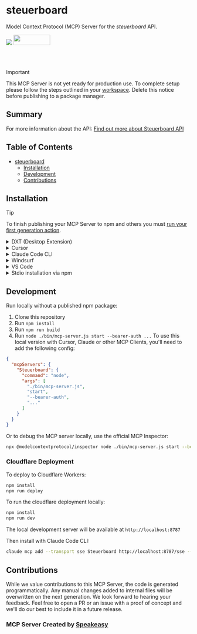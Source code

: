 # steuerboard

Model Context Protocol (MCP) Server for the *steuerboard* API.

<div align="left">
    <a href="https://www.speakeasy.com/?utm_source=steuerboard&utm_campaign=mcp-typescript"><img src="https://www.speakeasy.com/assets/badges/built-by-speakeasy.svg" /></a>
    <a href="https://opensource.org/licenses/MIT">
        <img src="https://img.shields.io/badge/License-MIT-blue.svg" style="width: 100px; height: 28px;" />
    </a>
</div>


<br /><br />
> [!IMPORTANT]
> This MCP Server is not yet ready for production use. To complete setup please follow the steps outlined in your [workspace](https://app.speakeasy.com/org/steuerboard-4kc/mcp). Delete this notice before publishing to a package manager.

<!-- Start Summary [summary] -->
## Summary

For more information about the API: [Find out more about Steuerboard API](https://docs.steuerboard.com)
<!-- End Summary [summary] -->

<!-- Start Table of Contents [toc] -->
## Table of Contents
<!-- $toc-max-depth=2 -->
* [steuerboard](#steuerboard)
  * [Installation](#installation)
  * [Development](#development)
  * [Contributions](#contributions)

<!-- End Table of Contents [toc] -->

<!-- Start Installation [installation] -->
## Installation

> [!TIP]
> To finish publishing your MCP Server to npm and others you must [run your first generation action](https://www.speakeasy.com/docs/github-setup#step-by-step-guide).
<details>
<summary>DXT (Desktop Extension)</summary>

Install the MCP server as a Desktop Extension using the pre-built [`mcp-server.dxt`](./mcp-server.dxt) file:

Simply drag and drop the [`mcp-server.dxt`](./mcp-server.dxt) file onto Claude Desktop to install the extension.

The DXT package includes the MCP server and all necessary configuration. Once installed, the server will be available without additional setup.

> [!NOTE]
> DXT (Desktop Extensions) provide a streamlined way to package and distribute MCP servers. Learn more about [Desktop Extensions](https://www.anthropic.com/engineering/desktop-extensions).

</details>

<details>
<summary>Cursor</summary>

[![Install MCP Server](https://cursor.com/deeplink/mcp-install-dark.svg)](https://cursor.com/install-mcp?name=Steuerboard&config=eyJtY3BTZXJ2ZXJzIjp7IlN0ZXVlcmJvYXJkIjp7InR5cGUiOiJtY3AiLCJ1cmwiOiJodHRwczovL2V4YW1wbGUtY2xvdWRmbGFyZS13b3JrZXIuY29tL21jcCIsImhlYWRlcnMiOnsiYXV0aG9yaXphdGlvbiI6IiR7U1RFVUVSQk9BUkRfQkVBUkVSX0FVVEh9In19fX0=)

Or manually:

1. Open Cursor Settings
2. Select Tools and Integrations
3. Select New MCP Server
4. If the configuration file is empty paste the following JSON into the MCP Server Configuration:

```json
{
  "mcpServers": {
    "Steuerboard": {
      "type": "mcp",
      "url": "https://example-cloudflare-worker.com/mcp",
      "headers": {
        "authorization": "${STEUERBOARD_BEARER_AUTH}"
      }
    }
  }
}
```

</details>

<details>
<summary>Claude Code CLI</summary>

```bash
claude mcp add --transport sse Steuerboard undefined/sse --header "authorization: ..."
```

</details>
<details>
<summary>Windsurf</summary>

Refer to [Official Windsurf documentation](https://docs.windsurf.com/windsurf/cascade/mcp#adding-a-new-mcp-plugin) for latest information

1. Open Windsurf Settings
2. Select Cascade on left side menu
3. Click on `Manage MCPs`. (To Manage MCPs you should be signed in with a Windsurf Account)
4. Click on `View raw config` to open up the mcp configuration file.
5. If the configuration file is empty paste the full json
```
{
  "mcpServers": {
    "Steuerboard": {
      "command": "npx",
      "args": [
        "steuerboard",
        "start",
        "--bearer-auth",
        "..."
      ]
    }
  }
}
```
</details>
<details>
<summary>VS Code</summary>

Refer to [Official VS Code documentation](https://code.visualstudio.com/api/extension-guides/ai/mcp) for latest information

1. Open [Command Palette](https://code.visualstudio.com/docs/getstarted/userinterface#_command-palette)
1. Search and open `MCP: Open User Configuration`. This should open mcp.json file
2. If the configuration file is empty paste the full json
```
{
  "mcpServers": {
    "Steuerboard": {
      "command": "npx",
      "args": [
        "steuerboard",
        "start",
        "--bearer-auth",
        "..."
      ]
    }
  }
}
```

</details>


<details>
<summary> Stdio installation via npm </summary>
To start the MCP server, run:

```bash
npx steuerboard start --bearer-auth ...
```

For a full list of server arguments, run:

```
npx steuerboard --help
```

</details>
<!-- End Installation [installation] -->

<!-- Placeholder for Future Speakeasy SDK Sections -->

## Development

Run locally without a published npm package:
1. Clone this repository
2. Run `npm install`
3. Run `npm run build`
4. Run `node ./bin/mcp-server.js start --bearer-auth ...`
To use this local version with Cursor, Claude or other MCP Clients, you'll need to add the following config:

```json
{
  "mcpServers": {
    "Steuerboard": {
      "command": "node",
      "args": [
        "./bin/mcp-server.js",
        "start",
        "--bearer-auth",
        "..."
      ]
    }
  }
}
```

Or to debug the MCP server locally, use the official MCP Inspector: 

```bash
npx @modelcontextprotocol/inspector node ./bin/mcp-server.js start --bearer-auth ...
```


### Cloudflare Deployment

To deploy to Cloudflare Workers:

```bash
npm install 
npm run deploy
```

To run the cloudflare deployment locally:

```bash
npm install 
npm run dev
```

The local development server will be available at `http://localhost:8787`

Then install with Claude Code CLI:

```bash
claude mcp add --transport sse Steuerboard http://localhost:8787/sse --header "authorization: ..."
```





## Contributions

While we value contributions to this MCP Server, the code is generated programmatically. Any manual changes added to internal files will be overwritten on the next generation. 
We look forward to hearing your feedback. Feel free to open a PR or an issue with a proof of concept and we'll do our best to include it in a future release. 

### MCP Server Created by [Speakeasy](https://www.speakeasy.com/?utm_source=steuerboard&utm_campaign=mcp-typescript)
